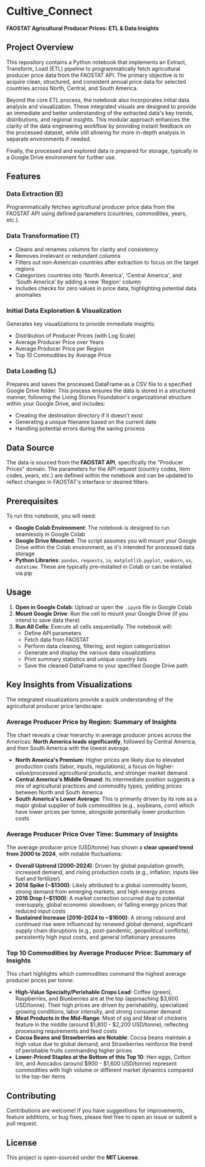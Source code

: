 # Cultive_Connect

**FAOSTAT Agricultural Producer Prices: ETL & Data Insights**

## Project Overview

This repository contains a Python notebook that implements an Extract, Transform, Load (ETL) pipeline to programmatically fetch agricultural producer price data from the FAOSTAT API. The primary objective is to acquire clean, structured, and consistent annual price data for selected countries across North, Central, and South America.

Beyond the core ETL process, the notebook also incorporates initial data analysis and visualization. These integrated visuals are designed to provide an immediate and better understanding of the extracted data's key trends, distributions, and regional insights. This modular approach enhances the clarity of the data engineering workflow by providing instant feedback on the processed dataset, while still allowing for more in-depth analysis in separate environments if needed.

Finally, the processed and explored data is prepared for storage, typically in a Google Drive environment for further use.

## Features

### Data Extraction (E)
Programmatically fetches agricultural producer price data from the FAOSTAT API using defined parameters (countries, commodities, years, etc.).

### Data Transformation (T)
- Cleans and renames columns for clarity and consistency
- Removes irrelevant or redundant columns
- Filters out non-American countries after extraction to focus on the target regions
- Categorizes countries into 'North America', 'Central America', and 'South America' by adding a new 'Region' column
- Includes checks for zero values in price data, highlighting potential data anomalies

### Initial Data Exploration & Visualization
Generates key visualizations to provide immediate insights:
- Distribution of Producer Prices (with Log Scale)
- Average Producer Price over Years
- Average Producer Price per Region
- Top 10 Commodities by Average Price

### Data Loading (L)
Prepares and saves the processed DataFrame as a CSV file to a specified Google Drive folder. This process ensures the data is stored in a structured manner, following the Living Stones Foundation's organizational structure within your Google Drive, and includes:
- Creating the destination directory if it doesn't exist
- Generating a unique filename based on the current date
- Handling potential errors during the saving process

## Data Source

The data is sourced from the **FAOSTAT API**, specifically the "Producer Prices" domain. The parameters for the API request (country codes, item codes, years, etc.) are defined within the notebook and can be updated to reflect changes in FAOSTAT's interface or desired filters.

## Prerequisites

To run this notebook, you will need:

- **Google Colab Environment**: The notebook is designed to run seamlessly in Google Colab
- **Google Drive Mounted**: The script assumes you will mount your Google Drive within the Colab environment, as it's intended for processed data storage
- **Python Libraries**: `pandas`, `requests`, `io`, `matplotlib.pyplot`, `seaborn`, `os`, `datetime`. These are typically pre-installed in Colab or can be installed via pip

## Usage

1. **Open in Google Colab**: Upload or open the `.ipynb` file in Google Colab
2. **Mount Google Drive**: Run the cell to mount your Google Drive (if you intend to save data there)
3. **Run All Cells**: Execute all cells sequentially. The notebook will:
   - Define API parameters
   - Fetch data from FAOSTAT
   - Perform data cleaning, filtering, and region categorization
   - Generate and display the various data visualizations
   - Print summary statistics and unique country lists
   - Save the cleaned DataFrame to your specified Google Drive path

## Key Insights from Visualizations

The integrated visualizations provide a quick understanding of the agricultural producer price landscape:

### Average Producer Price by Region: Summary of Insights

The chart reveals a clear hierarchy in average producer prices across the Americas: **North America leads significantly**, followed by Central America, and then South America with the lowest average.

- **North America's Premium**: Higher prices are likely due to elevated production costs (labor, inputs, regulations), a focus on higher-value/processed agricultural products, and stronger market demand
- **Central America's Middle Ground**: Its intermediate position suggests a mix of agricultural practices and commodity types, yielding prices between North and South America
- **South America's Lower Average**: This is primarily driven by its role as a major global supplier of bulk commodities (e.g., soybeans, corn) which have lower prices per tonne, alongside potentially lower production costs

### Average Producer Price Over Time: Summary of Insights

The average producer price (USD/tonne) has shown a **clear upward trend from 2000 to 2024**, with notable fluctuations:

- **Overall Uptrend (2000-2024)**: Driven by global population growth, increased demand, and rising production costs (e.g., inflation, inputs like fuel and fertilizer)
- **2014 Spike (~$1300)**: Likely attributed to a global commodity boom, strong demand from emerging markets, and high energy prices
- **2016 Drop (~$1100)**: A market correction occurred due to potential oversupply, global economic slowdown, or falling energy prices that reduced input costs
- **Sustained Increase (2016-2024 to ~$1600)**: A strong rebound and continued rise were influenced by renewed global demand, significant supply chain disruptions (e.g., post-pandemic, geopolitical conflicts), persistently high input costs, and general inflationary pressures

### Top 10 Commodities by Average Producer Price: Summary of Insights

This chart highlights which commodities command the highest average producer prices per tonne:

- **High-Value Specialty/Perishable Crops Lead**: Coffee (green), Raspberries, and Blueberries are at the top (approaching $3,600 USD/tonne). Their high prices are driven by perishability, specialized growing conditions, labor intensity, and strong consumer demand
- **Meat Products in the Mid-Range**: Meat of pig and Meat of chickens feature in the middle (around $1,800 - $2,200 USD/tonne), reflecting processing requirements and feed costs
- **Cocoa Beans and Strawberries are Notable**: Cocoa beans maintain a high value due to global demand, and Strawberries reinforce the trend of perishable fruits commanding higher prices
- **Lower-Priced Staples at the Bottom of this Top 10**: Hen eggs, Cotton lint, and Avocados (around $900 - $1,600 USD/tonne) represent commodities with high volume or different market dynamics compared to the top-tier items

## Contributing

Contributions are welcome! If you have suggestions for improvements, feature additions, or bug fixes, please feel free to open an issue or submit a pull request.

## License

This project is open-sourced under the **MIT License**.
